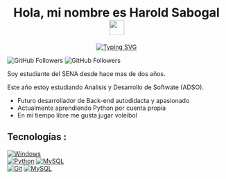 <h1 align="center"><b>Hola, mi nombre es Harold Sabogal </b><img src="https://media.giphy.com/media/hvRJCLFzcasrR4ia7z/giphy.gif" width="35"></h1>


<p align="center">
<a href="https://git.io/typing-svg"><img src="https://readme-typing-svg.demolab.com?font=Fira+Code&weight=500&size=24&pause=1000&color=7900DA&center=true&multiline=true&width=435&lines=Software+developer" alt="Typing SVG" /></a></p>


![GitHub Followers](https://img.shields.io/github/followers/dst3v3n?style=social)
![GitHub Followers](https://img.shields.io/github/stars/dst3v3n?style=social)

Soy estudiante del SENA desde hace mas de dos años.

Este año estoy estudiando Analisis y Desarrollo de Softwate (ADSO).

* Futuro desarrollador de Back-end autodidacta y apasionado
* Actualmente aprendiendo Python por cuenta propia
* En mi tiempo libre me gusta jugar voleibol

## Tecnologías :

[![Windows](https://img.shields.io/badge/Windows-802DBF?style=for-the-badge&logo=windows&logoColor=white&labelColor=black)]()
</br>
[![Python](https://img.shields.io/badge/Python-802DBF?style=for-the-badge&logo=python&logoColor=white&labelColor=black)]()
[![MySQL](https://img.shields.io/badge/MySQL-802DBF?style=for-the-badge&logo=mysql&logoColor=white&labelColor=black)]()
</br>
[![Git](https://img.shields.io/badge/Git-802DBF?style=for-the-badge&logo=git&logoColor=white&labelColor=black)]()
[![MySQL](https://img.shields.io/badge/Visual_Studio_Code-802DBF?style=for-the-badge&logo=visual-studio-code&logoColor=white&labelColor=black)]()